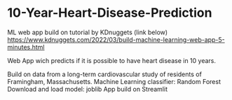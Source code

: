 # 10-Year-Heart-Disease-Prediction

ML web app build on tutorial by KDnuggets (link below)
https://www.kdnuggets.com/2022/03/build-machine-learning-web-app-5-minutes.html

Web App wich predicts if it is possible to have heart disease in 10 years.

Build on data from a long-term cardiovascular study of residents of Framingham, Massachusetts.
Machine Learning classifier: Random Forest
Download and load model: joblib
App build on Streamlit
